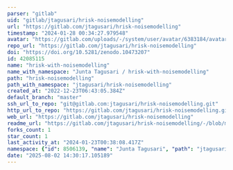 ```yaml
---
parser: "gitlab"
uid: "gitlab/jtagusari/hrisk-noisemodelling"
url: "https://gitlab.com/jtagusari/hrisk-noisemodelling"
timestamp: "2024-01-28 00:34:27.979548"
avatar: "https://gitlab.com/uploads/-/system/user/avatar/6383184/avatar.png"
repo_url: "https://gitlab.com/jtagusari/hrisk-noisemodelling"
doi: "https://doi.org/10.5281/zenodo.10473207"
id: 42085115
name: "hrisk-with-noisemodelling"
name_with_namespace: "Junta Tagusari / hrisk-with-noisemodelling"
path: "hrisk-noisemodelling"
path_with_namespace: "jtagusari/hrisk-noisemodelling"
created_at: "2022-12-23T06:43:05.384Z"
default_branch: "master"
ssh_url_to_repo: "git@gitlab.com:jtagusari/hrisk-noisemodelling.git"
http_url_to_repo: "https://gitlab.com/jtagusari/hrisk-noisemodelling.git"
web_url: "https://gitlab.com/jtagusari/hrisk-noisemodelling"
readme_url: "https://gitlab.com/jtagusari/hrisk-noisemodelling/-/blob/master/README.md"
forks_count: 1
star_count: 1
last_activity_at: "2024-01-23T00:38:08.417Z"
namespace: {"id": 8506139, "name": "Junta Tagusari", "path": "jtagusari", "kind": "user", "full_path": "jtagusari", "parent_id": null, "avatar_url": "/uploads/-/system/user/avatar/6383184/avatar.png", "web_url": "https://gitlab.com/jtagusari"}
date: "2025-08-02 14:30:17.105189"
---
```

